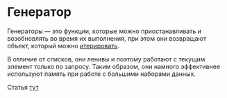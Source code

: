 # Генератор

Генераторы — это функции, которые можно приостанавливать и возобновлять во время их выполнения, 
при этом они возвращают объект, который можно [итерировать](Паттерн-Итератор.md). 

В отличие от списков, они ленивы и поэтому работают с текущим элемент только по запросу. 
Таким образом, они намного эффективнее используют память при работе с большими наборами данных.

Статья [тут](https://webdevblog.ru/vvedenie-v-generatory-python/)